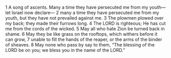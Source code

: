 1	A song of ascents. Many a time they have persecuted me from my youth—let Israel now declare—
2	many a time they have persecuted me from my youth, but they have not prevailed against me.
3	The plowmen plowed over my back; they made their furrows long.
4	The LORD is righteous; He has cut me from the cords of the wicked.
5	May all who hate Zion be turned back in shame.
6	May they be like grass on the rooftops, which withers before it can grow,
7	unable to fill the hands of the reaper, or the arms of the binder of sheaves.
8	May none who pass by say to them, “The blessing of the LORD be on you; we bless you in the name of the LORD.”